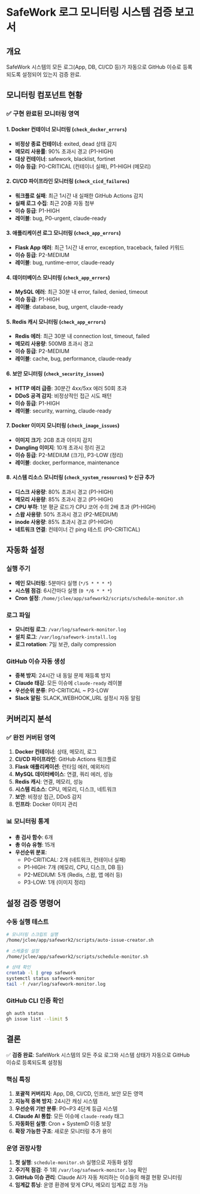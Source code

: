 # SafeWork 로그 모니터링 시스템 검증 보고서

## 개요
SafeWork 시스템의 모든 로그(App, DB, CI/CD 등)가 자동으로 GitHub 이슈로 등록되도록 설정되어 있는지 검증 완료.

## 모니터링 컴포넌트 현황

### ✅ 구현 완료된 모니터링 영역

#### 1. Docker 컨테이너 모니터링 (`check_docker_errors`)
- **비정상 종료 컨테이너**: exited, dead 상태 감지
- **메모리 사용률**: 90% 초과시 경고 (P1-HIGH)
- **대상 컨테이너**: safework, blacklist, fortinet
- **이슈 등급**: P0-CRITICAL (컨테이너 실패), P1-HIGH (메모리)

#### 2. CI/CD 파이프라인 모니터링 (`check_cicd_failures`)
- **워크플로 실패**: 최근 1시간 내 실패한 GitHub Actions 감지
- **실패 로그 수집**: 최근 20줄 자동 첨부
- **이슈 등급**: P1-HIGH
- **레이블**: bug, P0-urgent, claude-ready

#### 3. 애플리케이션 로그 모니터링 (`check_app_errors`)
- **Flask App 에러**: 최근 1시간 내 error, exception, traceback, failed 키워드
- **이슈 등급**: P2-MEDIUM
- **레이블**: bug, runtime-error, claude-ready

#### 4. 데이터베이스 모니터링 (`check_app_errors`)
- **MySQL 에러**: 최근 30분 내 error, failed, denied, timeout
- **이슈 등급**: P1-HIGH
- **레이블**: database, bug, urgent, claude-ready

#### 5. Redis 캐시 모니터링 (`check_app_errors`)
- **Redis 에러**: 최근 30분 내 connection lost, timeout, failed
- **메모리 사용량**: 500MB 초과시 경고
- **이슈 등급**: P2-MEDIUM
- **레이블**: cache, bug, performance, claude-ready

#### 6. 보안 모니터링 (`check_security_issues`)
- **HTTP 에러 급증**: 30분간 4xx/5xx 에러 50회 초과
- **DDoS 공격 감지**: 비정상적인 접근 시도 패턴
- **이슈 등급**: P1-HIGH
- **레이블**: security, warning, claude-ready

#### 7. Docker 이미지 모니터링 (`check_image_issues`)
- **이미지 크기**: 2GB 초과 이미지 감지
- **Dangling 이미지**: 10개 초과시 정리 권고
- **이슈 등급**: P2-MEDIUM (크기), P3-LOW (정리)
- **레이블**: docker, performance, maintenance

#### 8. 시스템 리소스 모니터링 (`check_system_resources`) ✨ 신규 추가
- **디스크 사용량**: 80% 초과시 경고 (P1-HIGH)
- **메모리 사용량**: 85% 초과시 경고 (P1-HIGH)
- **CPU 부하**: 1분 평균 로드가 CPU 코어 수의 2배 초과 (P1-HIGH)
- **스왑 사용량**: 50% 초과시 경고 (P2-MEDIUM)
- **inode 사용량**: 85% 초과시 경고 (P1-HIGH)
- **네트워크 연결**: 컨테이너 간 ping 테스트 (P0-CRITICAL)

## 자동화 설정

### 실행 주기
- **메인 모니터링**: 5분마다 실행 (`*/5 * * * *`)
- **시스템 점검**: 6시간마다 실행 (`0 */6 * * *`)
- **Cron 설정**: `/home/jclee/app/safework2/scripts/schedule-monitor.sh`

### 로그 파일
- **모니터링 로그**: `/var/log/safework-monitor.log`
- **설치 로그**: `/var/log/safework-install.log`
- **로그 rotation**: 7일 보관, daily compression

### GitHub 이슈 자동 생성
- **중복 방지**: 24시간 내 동일 문제 재등록 방지
- **Claude 태깅**: 모든 이슈에 `claude-ready` 레이블
- **우선순위 분류**: P0-CRITICAL ~ P3-LOW
- **Slack 알림**: SLACK_WEBHOOK_URL 설정시 자동 알림

## 커버리지 분석

### ✅ 완전 커버된 영역
1. **Docker 컨테이너**: 상태, 메모리, 로그
2. **CI/CD 파이프라인**: GitHub Actions 워크플로
3. **Flask 애플리케이션**: 런타임 에러, 예외처리
4. **MySQL 데이터베이스**: 연결, 쿼리 에러, 성능
5. **Redis 캐시**: 연결, 메모리, 성능
6. **시스템 리소스**: CPU, 메모리, 디스크, 네트워크
7. **보안**: 비정상 접근, DDoS 감지
8. **인프라**: Docker 이미지 관리

### 📊 모니터링 통계
- **총 검사 함수**: 6개
- **총 이슈 유형**: 15개
- **우선순위 분포**:
  - P0-CRITICAL: 2개 (네트워크, 컨테이너 실패)
  - P1-HIGH: 7개 (메모리, CPU, 디스크, DB 등)
  - P2-MEDIUM: 5개 (Redis, 스왑, 앱 에러 등)
  - P3-LOW: 1개 (이미지 정리)

## 설정 검증 명령어

### 수동 실행 테스트
```bash
# 모니터링 스크립트 실행
/home/jclee/app/safework2/scripts/auto-issue-creator.sh

# 스케줄링 설정
/home/jclee/app/safework2/scripts/schedule-monitor.sh

# 상태 확인
crontab -l | grep safework
systemctl status safework-monitor
tail -f /var/log/safework-monitor.log
```

### GitHub CLI 인증 확인
```bash
gh auth status
gh issue list --limit 5
```

## 결론

✅ **검증 완료**: SafeWork 시스템의 모든 주요 로그와 시스템 상태가 자동으로 GitHub 이슈로 등록되도록 설정됨

### 핵심 특징
1. **포괄적 커버리지**: App, DB, CI/CD, 인프라, 보안 모든 영역
2. **지능적 중복 방지**: 24시간 캐싱 시스템
3. **우선순위 기반 분류**: P0~P3 4단계 등급 시스템
4. **Claude AI 통합**: 모든 이슈에 `claude-ready` 태그
5. **자동화된 실행**: Cron + SystemD 이중 보장
6. **확장 가능한 구조**: 새로운 모니터링 추가 용이

### 운영 권장사항
1. **첫 실행**: `schedule-monitor.sh` 실행으로 자동화 설정
2. **주기적 점검**: 주 1회 `/var/log/safework-monitor.log` 확인
3. **GitHub 이슈 관리**: Claude AI가 자동 처리하는 이슈들의 해결 현황 모니터링
4. **임계값 튜닝**: 운영 환경에 맞게 CPU, 메모리 임계값 조정 가능